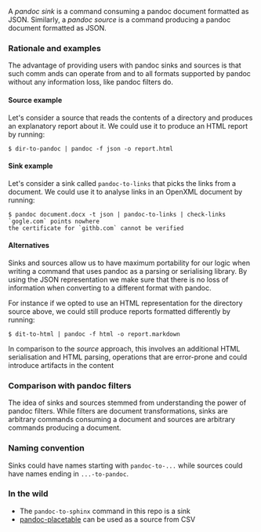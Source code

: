 
A _pandoc sink_ is a command consuming a pandoc document formatted as
JSON. Similarly, a _pandoc source_ is a command producing a pandoc
document formatted as JSON.

### Rationale and examples

The advantage of providing users with pandoc sinks and sources is that
such comm ands can operate from and to all formats supported by pandoc
without any information loss, like pandoc filters do.

#### Source example

Let's consider a source that reads the contents of a directory and
produces an explanatory report about it. We could use it to produce an
HTML report by running:

    $ dir-to-pandoc | pandoc -f json -o report.html

#### Sink example

Let's consider a sink called `pandoc-to-links` that picks the links
from a document. We could use it to analyse links in an OpenXML
document by running:

    $ pandoc document.docx -t json | pandoc-to-links | check-links
    `gogle.com` points nowhere
    the certificate for `githb.com` cannot be verified

#### Alternatives

Sinks and sources allow us to have maximum portability for our logic
when writing a command that uses pandoc as a parsing or serialising
library. By using the JSON representation we make sure that there is
no loss of information when converting to a different format with
pandoc.

For instance if we opted to use an HTML representation for the
directory source above, we could still produce reports formatted
differently by running:

    $ dit-to-html | pandoc -f html -o report.markdown

In comparison to the _source_ approach, this involves an additional
HTML serialisation and HTML parsing, operations that are error-prone
and could introduce artifacts in the content

### Comparison with pandoc filters

The idea of sinks and sources stemmed from understanding the power of
pandoc filters. While filters are document transformations, sinks are
arbitrary commands consuming a document and sources are arbitrary
commands producing a document.

### Naming convention

Sinks could have names starting with `pandoc-to-...` while sources
could have names ending in `...-to-pandoc`.

### In the wild

- The `pandoc-to-sphinx` command in this repo is a sink
- [pandoc-placetable](https://github.com/mb21/pandoc-placetable#usage)
  can be used as a source from CSV
 